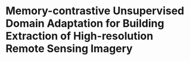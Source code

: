 # Memory-contrastive Unsupervised Domain Adaptation for Building Extraction of High-resolution Remote Sensing Imagery
